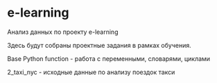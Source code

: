 # e-learning
Анализ данных по проекту e-learning

Здесь будут собраны проектные задания в рамках обучения.

Base Python function - работа с переменными, словарями, циклами

2_taxi_nyc - исходные данные по анализу поездок такси
